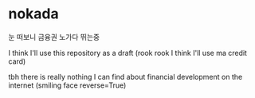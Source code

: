 # nokada
눈 떠보니 금융권 노가다 뛰는중

I think I'll use this repository as a draft (rook rook I think I'll use ma credit card)

tbh there is really nothing I can find about financial development on the internet (smiling face reverse=True)
